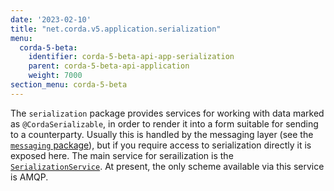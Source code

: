 ```yaml
---
date: '2023-02-10'
title: "net.corda.v5.application.serialization"
menu:
  corda-5-beta:
    identifier: corda-5-beta-api-app-serialization
    parent: corda-5-beta-api-application
    weight: 7000
section_menu: corda-5-beta
---
```


The `serialization` package provides services for working with data marked as `@CordaSerializable`, in order to render it into a form suitable for sending to a counterparty. Usually this is handled by the messaging layer (see the <a href="messaging.md">`messaging` package</a>), but if you require access to serialization directly it is exposed here. The main service for serailization is the <a href="../../../../../../api-ref/corda/5.0-beta/java/net/corda/v5/application/serialization/SerializationService.html" target="_blank">`SerializationService`</a>. At present, the only scheme available via this service is AMQP.